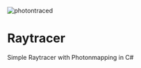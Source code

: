 ![photontraced](https://user-images.githubusercontent.com/50194718/121559533-f1d08d00-ca16-11eb-995a-eed7bfc4aa29.jpg)
# Raytracer
Simple Raytracer with Photonmapping in C#

